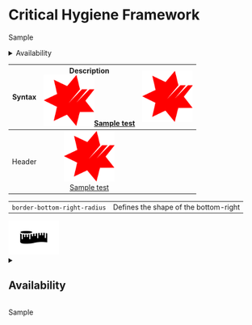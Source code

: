 # Critical Hygiene Framework

Sample

<details>
  <summary>Availability</summary>
  <p></p>
  Some text here
  
  ### Heading
  1. Foo
  2. Bar
     * Baz
     * Qux

  ### Some Javascript
  ```js
  function logSomething(something) {
    console.log('Something', something);
  }
  ```
</details>


| Syntax      |     Description     <br/><a href="other/"><img src="NAB_Logo.png" alt="drawing" style="width:100px;">Sample test</a> | <img src="NAB_Logo.png" alt="drawing" style="width:100px;">
| ----------- | :---: | :---: |
| Header      | <a href="other/"><img src="NAB_Logo.png" alt="drawing" style="width:100px;"/><br/>Sample test</a>|


|||
| --------------------------------------- | ------------------------------------- |
| `border-bottom-right-radius`            | Defines the shape of the bottom-right |

<a href="assist/">
  <img src="Measuring-Tape.png" alt="drawing" style="width:100px;"/>
</a>

<details>
  <summary><h2>Availability</h2></summary>
  <p></p>
  Some text here
  
  ### Heading
  1. Foo
  2. Bar
     * Baz
     * Qux

  ### Some Javascript
  ```js
  function logSomething(something) {
    console.log('Something', something);
  }
  ```
</details>

Sample
